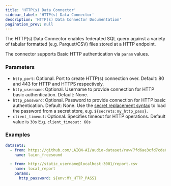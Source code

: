 ```yaml
---
title: 'HTTP(s) Data Connector'
sidebar_label: 'HTTP(s) Data Connector'
description: 'HTTP(s) Data Connector Documentation'
pagination_prev: null
---
```


The HTTP(s) Data Connector enables federated SQL query against a variety of tabular formatted (e.g. Parquet/CSV) files stored at a HTTP endpoint.

The connector supports Basic HTTP authentication via `param` values.

### Parameters

- `http_port`: Optional. Port to create HTTP(s) connection over. Default: 80 and 443 for HTTP and HTTPS respectively.
- `http_username`: Optional. Username to provide connection for HTTP basic authentication. Default: None.
- `http_password`: Optional. Password to provide connection for HTTP basic authentication. Default: None. Use the [secret replacement syntax](../secret-stores/index.md) to load the password from a secret store, e.g. `${secrets:my_http_pass}`.
- `client_timeout`: Optional. Specifies timeout for HTTP operations. Default value is `30s` E.g. `client_timeout: 60s`

### Examples

```yaml
datasets:
  - from: https://github.com/LAION-AI/audio-dataset/raw/7fd6ae3cfd7cde619f6bed817da7aa2202a5bc28/metadata/freesound/parquet/freesound_parquet.parquet
    name: laion_freesound

  - from: http://static_username@localhost:3001/report.csv
    name: local_report
    params:
      http_password: ${env:MY_HTTP_PASS}
```

